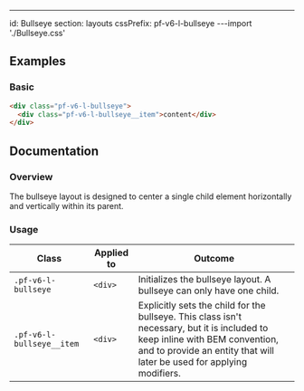 ---
id: Bullseye
section: layouts
cssPrefix: pf-v6-l-bullseye
---import './Bullseye.css'

## Examples

### Basic

```html
<div class="pf-v6-l-bullseye">
  <div class="pf-v6-l-bullseye__item">content</div>
</div>

```

## Documentation

### Overview

The bullseye layout is designed to center a single child element horizontally and vertically within its parent.

### Usage

| Class | Applied to | Outcome |
| -- | -- | -- |
| `.pf-v6-l-bullseye` | `<div>` | Initializes the bullseye layout. A bullseye can only have one child. |
| `.pf-v6-l-bullseye__item` |  `<div>` | Explicitly sets the child for the bullseye. This class isn't necessary, but it is included to keep inline with BEM convention, and to provide an entity that will later be used for applying modifiers. |
